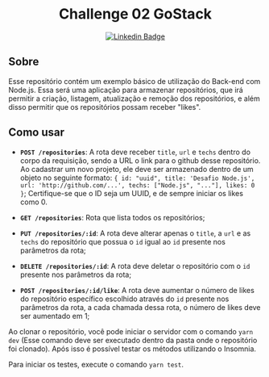 <h1 align="center">Challenge 02 GoStack</h1>

<div align="center">

[![Linkedin Badge](https://img.shields.io/badge/-Guilherme%20Sandi-292929?style=flat-square&logo=Linkedin&logoColor=white&link=https://www.linkedin.com/in/guilhermesandi/)](https://www.linkedin.com/in/guilhermesandi/)

</div>

## Sobre

Esse repositório contém um exemplo básico de utilização do Back-end com Node.js.
Essa será uma aplicação para armazenar repositórios, que irá permitir a criação, listagem, atualização e remoção dos repositórios, e além disso permitir que os repositórios possam receber "likes".

## Como usar

- **`POST /repositories`**: A rota deve receber `title`, `url` e `techs` dentro do corpo da requisição, sendo a URL o link para o github desse repositório. Ao cadastrar um novo projeto, ele deve ser armazenado dentro de um objeto no seguinte formato: `{ id: "uuid", title: 'Desafio Node.js', url: 'http://github.com/...', techs: ["Node.js", "..."], likes: 0 }`; Certifique-se que o ID seja um UUID, e de sempre iniciar os likes como 0.

- **`GET /repositories`**: Rota que lista todos os repositórios;

- **`PUT /repositories/:id`**: A rota deve alterar apenas o `title`, a `url` e as `techs` do repositório que possua o `id` igual ao `id` presente nos parâmetros da rota;

- **`DELETE /repositories/:id`**: A rota deve deletar o repositório com o `id` presente nos parâmetros da rota;

- **`POST /repositories/:id/like`**: A rota deve aumentar o número de likes do repositório específico escolhido através do `id` presente nos parâmetros da rota, a cada chamada dessa rota, o número de likes deve ser aumentado em 1;

Ao clonar o repositório, você pode iniciar o servidor com o comando `yarn dev` (Esse comando deve ser executado dentro da pasta onde o repositório foi clonado). Após isso é possível testar os métodos utilizando o Insomnia.

Para iniciar os testes, execute o comando `yarn test`.